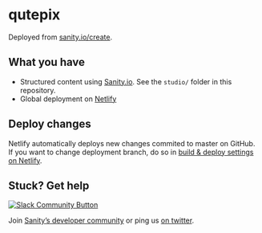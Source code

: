 # qutepix

Deployed from [sanity.io/create](https://www.sanity.io/create/?template=sanity-io%2Fsanity-template-translation-examples).

## What you have

- Structured content using [Sanity.io](https://www.sanity.io). See the `studio/` folder in this repository.
- Global deployment on [Netlify](https://netlify.com)

## Deploy changes

Netlify automatically deploys new changes commited to master on GitHub. If you want to change deployment branch, do so in [build & deploy settings on Netlify](https://www.netlify.com/docs/continuous-deployment/#branches-deploys).

## Stuck? Get help

[![Slack Community Button](https://slack.sanity.io/badge.svg)](https://slack.sanity.io/)

Join [Sanity’s developer community](https://slack.sanity.io) or ping us [on twitter](https://twitter.com/sanity_io).
